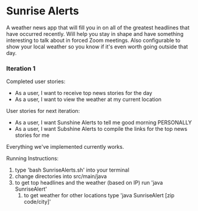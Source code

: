 # Sunrise Alerts
A weather news app that will fill you in on all of the greatest headlines that have occurred recently. Will help you stay in shape and have something interesting to talk about in forced Zoom meetings. Also configurable to show your local weather so you know if it's even worth going outside that day.

### Iteration 1
Completed user stories:
  - As a user, I want to receive top news stories for the day
  - As a user, I want to view the weather at my current location

User stories for next iteration:
  - As a user, I want Sunshine Alerts to tell me good morning PERSONALLY
  - As a user, I want Subshine Alerts to compile the links for the top news stories for me
 
Everything we've implemented currently works.

Running Instructions: 
1. type 'bash SunriseAlerts.sh' into your terminal
1. change directories into src/main/java
1. to get top headlines and the weather (based on IP) run 'java SunriseAlert' 
    1. to get weather for other locations type 'java SunriseAlert [zip code/city]'

